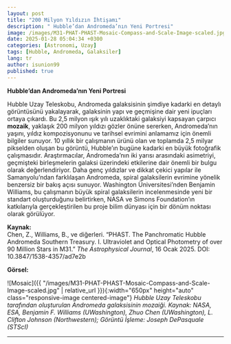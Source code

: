 ```yaml
---
layout: post
title: "200 Milyon Yıldızın İhtişamı"
description: " Hubble’dan Andromeda’nın Yeni Portresi"
image: /images/M31-PHAT-PHAST-Mosaic-Compass-and-Scale-Image-scaled.jpg
date: 2025-01-28 05:04:34 +0300
categories: [Astronomi, Uzay]
tags: [Hubble, Andromeda, Galaksiler]
lang: tr
author: isunion99
published: true
---
```



**Hubble’dan Andromeda’nın Yeni Portresi**

Hubble Uzay Teleskobu, Andromeda galaksisinin şimdiye kadarki en detaylı görüntüsünü yakalayarak, galaksinin yapı ve geçmişine dair yeni ipuçları ortaya çıkardı. Bu 2,5 milyon ışık yılı uzaklıktaki galaksiyi kapsayan çarpıcı **mozaik**, yaklaşık 200 milyon yıldızı gözler önüne sererken, Andromeda’nın yaşını, yıldız kompozisyonunu ve tarihsel evrimini anlamamız için önemli bilgiler sunuyor. 10 yıllık bir çalışmanın ürünü olan ve toplamda 2,5 milyar pikselden oluşan bu görüntü, Hubble’ın bugüne kadarki en büyük fotoğrafik çalışmasıdır. Araştırmacılar, Andromeda’nın iki yarısı arasındaki asimetriyi, geçmişteki birleşmelerin galaksi üzerindeki etkilerine dair önemli bir bulgu olarak değerlendiriyor. Daha genç yıldızlar ve dikkat çekici yapılar ile Samanyolu’ndan farklılaşan Andromeda, spiral galaksilerin evrimine yönelik benzersiz bir bakış açısı sunuyor. Washington Üniversitesi’nden Benjamin Williams, bu çalışmanın büyük spiral galaksilerin incelenmesinde yeni bir standart oluşturduğunu belirtirken, NASA ve Simons Foundation’ın katkılarıyla gerçekleştirilen bu proje bilim dünyası için bir dönüm noktası olarak görülüyor.

**Kaynak:**  
Chen, Z., Williams, B., ve diğerleri. “PHAST. The Panchromatic Hubble Andromeda Southern Treasury. I. Ultraviolet and Optical Photometry of over 90 Million Stars in M31.” *The Astrophysical Journal*, 16 Ocak 2025. DOI: 10.3847/1538-4357/ad7e2b


**Görsel:**  

![Mosaic]({{ "/images/M31-PHAT-PHAST-Mosaic-Compass-and-Scale-Image-scaled.jpg" | relative_url }}){:width="650px" height="auto" class="responsive-image centered-image"} 
*Hubble Uzay Teleskobu tarafından oluşturulan Andromeda galaksisinin mozaiği. Kaynak: NASA, ESA, Benjamin F. Williams (UWashington), Zhuo Chen (UWashington), L. Clifton Johnson (Northwestern); Görüntü İşleme: Joseph DePasquale (STScI)*


---